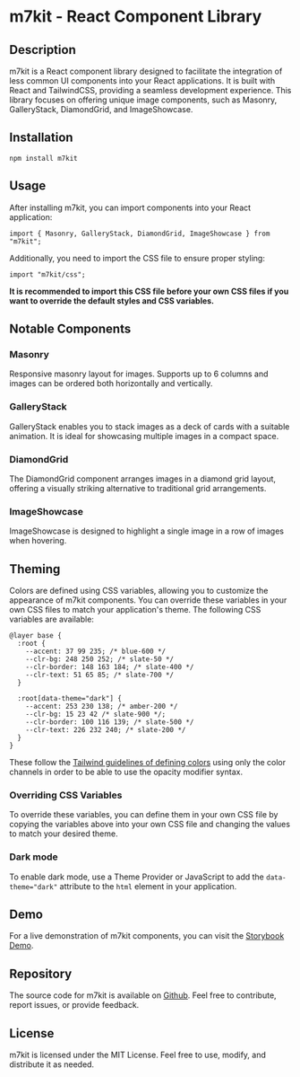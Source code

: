 # m7kit - React Component Library

## Description

m7kit is a React component library designed to facilitate the integration of less common UI components into your React applications. It is built with React and TailwindCSS, providing a seamless development experience. This library focuses on offering unique image components, such as Masonry, GalleryStack, DiamondGrid, and ImageShowcase.

## Installation

```
npm install m7kit
```

## Usage

After installing m7kit, you can import components into your React application:

```
import { Masonry, GalleryStack, DiamondGrid, ImageShowcase } from "m7kit";
```

Additionally, you need to import the CSS file to ensure proper styling:

```
import "m7kit/css";
```

**It is recommended to import this CSS file before your own CSS files if you want to override the default styles and CSS variables.**

## Notable Components

### Masonry

Responsive masonry layout for images. Supports up to 6 columns and images can be ordered both horizontally and vertically.

### GalleryStack

GalleryStack enables you to stack images as a deck of cards with a suitable animation. It is ideal for showcasing multiple images in a compact space.

### DiamondGrid

The DiamondGrid component arranges images in a diamond grid layout, offering a visually striking alternative to traditional grid arrangements.

### ImageShowcase

ImageShowcase is designed to highlight a single image in a row of images when hovering.

## Theming

Colors are defined using CSS variables, allowing you to customize the appearance of m7kit components. You can override these variables in your own CSS files to match your application's theme. The following CSS variables are available:

```
@layer base {
  :root {
    --accent: 37 99 235; /* blue-600 */
    --clr-bg: 248 250 252; /* slate-50 */
    --clr-border: 148 163 184; /* slate-400 */
    --clr-text: 51 65 85; /* slate-700 */
  }

  :root[data-theme="dark"] {
    --accent: 253 230 138; /* amber-200 */
    --clr-bg: 15 23 42 /* slate-900 */;
    --clr-border: 100 116 139; /* slate-500 */
    --clr-text: 226 232 240; /* slate-200 */
  }
}

```

These follow the [Tailwind guidelines of defining colors](https://tailwindcss.com/docs/customizing-colors#using-css-variables) using only the color channels in order to
be able to use the opacity modifier syntax.

### Overriding CSS Variables

To override these variables, you can define them in your own CSS file by copying the variables above into your own CSS file and changing the values to match your desired theme.

### Dark mode

To enable dark mode, use a Theme Provider or JavaScript to add the `data-theme="dark"` attribute to the `html` element in your application.

## Demo

For a live demonstration of m7kit components, you can visit the [Storybook Demo](https://m7kit.bremm.dev).

## Repository

The source code for m7kit is available on [Github](https://github.com/bremmdev/m7kit). Feel free to contribute, report issues, or provide feedback.

## License

m7kit is licensed under the MIT License. Feel free to use, modify, and distribute it as needed.
